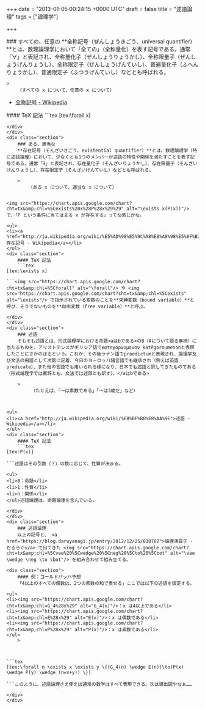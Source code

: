 
+++
date = "2013-01-05 00:24:15 +0000 UTC"
draft = false
title = "述語論理"
tags = ["論理学"]

+++
<div class="section">
    ### すべての、任意の
    **全称記号（ぜんしょうきごう、universal quantifier）**とは、数理論理学において「全ての」（全称量化）を表す記号である。通常「∀」と表記され、全称量化子（ぜんしょうりょうかし）、全称限量子（ぜんしょうげんりょうし）、全称限定子（ぜんしょうげんていし）、普遍量化子（ふへんりょうかし）、普通限定子（ふつうげんていし）などとも呼ばれる。

    >
        （すべての x について、任意の x について）

    

<ul>
<li><a href="http://ja.wikipedia.org/wiki/%E5%85%A8%E7%A7%B0%E8%A8%98%E5%8F%B7">全称記号 - Wikipedia</a></li>
</ul>
<div class="section">
    #### TeX 記法
    ```tex
[tex:\forall x]

```
</div>
</div>
<div class="section">
    ### ある、適当な
    **存在記号（そんざいきごう、existential quantifier）**とは、数理論理学（特に述語論理）において、少なくとも1つのメンバーが述語の特性や関係を満たすことを表す記号である。通常「∃」と表記され、存在量化子（そんざいりょうかし）、存在限量子（そんざいげんりょうし）、存在限定子（そんざいげんていし）などとも呼ばれる。

    >
        （ある x について、適当な x について）

    
<img src="https://chart.apis.google.com/chart?cht=tx&amp;chl=%5Cexists%20x%28P%28x%29%29" alt="\exists x(P(x))"/> で、「P という条件に当てはまる x が存在する」ってな感じかな。

<ul>
<li><a href="http://ja.wikipedia.org/wiki/%E5%AD%98%E5%9C%A8%E8%A8%98%E5%8F%B7">存在記号 - Wikipedia</a></li>
</ul>
<div class="section">
    #### TeX 記法
    ```tex
[tex:\exists x]

```<img src="https://chart.apis.google.com/chart?cht=tx&amp;chl=%5Cforall" alt="\forall"/> や <img src="https://chart.apis.google.com/chart?cht=tx&amp;chl=%5Cexists" alt="\exists"/> で指示されている変数のことを**束縛変数（bound variable）**と呼び、そうでないものを**自由変数（free variable）**と呼ぶ。

</div>
</div>
<div class="section">
    ### 述語
    そもそも述語とは、形式論理学における命題<aはbである>のB（Aについて語る事柄）に当たるものを、アリストテレスがギリシア語でκατεγορωυμενον katēgoroumenonと表現したことにさかのぼるという。これが、その後ラテン語でpraedictumと表現され、論理学及び文法の用語として次第に定着、今日のヨーロッパ諸言語でも継承され（例えば英語predicate）、また他の言語でも用いられる様になり、日本でも述語と訳してきたものである（形式論理学では賓辞とも、文法では述部とも訳す）。</aはbである>

    >
         （たとえば、「～は素数である」「～は3歳だ」など）

    

<ul>
<li><a href="http://ja.wikipedia.org/wiki/%E8%BF%B0%E8%AA%9E">述語 - Wikipedia</a></li>
</ul>
<div class="section">
    #### TeX 記法
    ```tex
[tex:P(x)]

```述語はその引数（？）の数に応じて、性質が決まる。

<ul>
<li>0：命題</li>
<li>1：性質</li>
<li>n：関係</li>
</ul>述語論理は、命題論理を含んでいる。

</div>
</div>
<div class="section">
    ### 述語論理
    以上の記号と、 <a href="https://blog.daruyanagi.jp/entry/2012/12/25/030702">論理演算子 - だるろぐ</a> で出てきた <img src="https://chart.apis.google.com/chart?cht=tx&amp;chl=%5Cvee%20%5Cwedge%20%5Cneg%20%5Cto%20%5Cbot" alt="\vee \wedge \neg \to \bot"/> を組み合わせて組み立てる。

<div class="section">
    #### 例：ゴールドバッハ予想
    「4以上のすべての偶数は、2つの素数の和で表せる」ここでは以下の述語を仮定する。

<ul>
<li><img src="https://chart.apis.google.com/chart?cht=tx&amp;chl=G_4%28x%29" alt="G_4(x)"/>：x は4以上である</li>
<li><img src="https://chart.apis.google.com/chart?cht=tx&amp;chl=E%28x%29" alt="E(x)"/>：x は偶数である</li>
<li><img src="https://chart.apis.google.com/chart?cht=tx&amp;chl=P%28x%29" alt="P(x)"/>：x は素数である</li>
</ul>
    >
        

    
```tex
[tex:\forall n \exists x \exists y \{(G_4(n) \wedge E(n))\to(P(x) \wedge P(y) \wedge (n=x+y)) \}]

```このように、述語論理さえ使えば通常の数学はすべて表現できる。次は導出図やなぁ……

</div>
</div>

